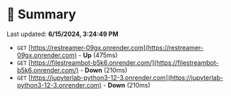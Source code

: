# 📖 Summary
Last updated: **6/15/2024, 3:24:49 PM**

- `GET` [https://restreamer-09gx.onrender.com](https://restreamer-09gx.onrender.com) - **Up** (475ms)
- `GET` [https://filestreambot-b5k6.onrender.com/](https://filestreambot-b5k6.onrender.com/) - **Down** (210ms)
- `GET` [https://jupyterlab-python3-12-3.onrender.com](https://jupyterlab-python3-12-3.onrender.com) - **Down** (210ms)
